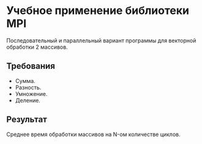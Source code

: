 # Учебное применение библиотеки MPI
Последовательный и параллельный вариант программы для векторной обработки 2 массивов.

## Требования
- Сумма.
- Разность.
- Умножение.
- Деление.

## Результат
Среднее время обработки массивов на N-ом количестве циклов.
